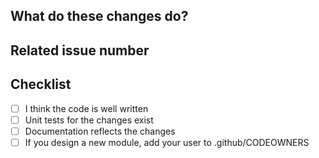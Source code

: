 <!--  **WIP-** prefix in title if still work in progress -->

## What do these changes do?

<!-- Please give a short brief about these changes. -->

## Related issue number

<!-- Please add #issues -->

## Checklist

- [ ] I think the code is well written
- [ ] Unit tests for the changes exist
- [ ] Documentation reflects the changes
- [ ] If you design a new module, add your user to .github/CODEOWNERS
